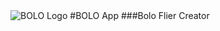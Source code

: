 <img src="/img/login-image.png" alt="BOLO Logo" class="img-responsive" id="login-image-preview" style="margin:0 auto"/>
#BOLO App
###Bolo Flier Creator               